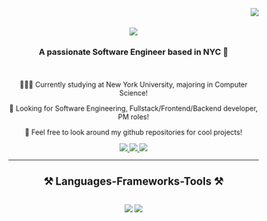 <img align="right" src="https://visitor-badge.laobi.icu/badge?page_id=jackma2003.jackma2003" />

<h1 align="center">
    <img src="https://readme-typing-svg.herokuapp.com/?font=Righteous&size=35&center=true&vCenter=true&width=500&height=70&duration=4000&lines=Hi+There!+👋;+I'm+Jack+Ma!;" />
</h1>

<h3 align="center">A passionate Software Engineer based in NYC 🗽</h3>

</br>

<div align="center">

👨🏻‍💻 Currently studying at New York University, majoring in Computer Science!

🌱 Looking for Software Engineering, Fullstack/Frontend/Backend developer, PM roles!

🔎 Feel free to look around my github repositories for cool projects!

</div>

<div align="center"> 
  <a href="mailto:jiahaoma2000@gmail.com">
    <img src="https://img.shields.io/badge/Gmail-333333?style=for-the-badge&logo=gmail&logoColor=red" />
  </a>
  <a href="https://www.linkedin.com/in/jiahao-ma-0b3b33178/" target="_blank">
    <img src="https://img.shields.io/badge/LinkedIn-0077B5?style=for-the-badge&logo=linkedin&logoColor=white" target="_blank" />
  </a>
  <a href="https://jackma2003.netlify.app/" target="_blank">
     <img src="https://img.shields.io/badge/Portfolio-FF5722?style=for-the-badge&logo=todoist&logoColor=white" target="_blank" />
  </a>
</div>

 <hr/>

<h2 align="center">⚒️ Languages-Frameworks-Tools ⚒️</h2>
<br/>
<div align="center">
    <img src="https://skillicons.dev/icons?i=python,c,cpp,java,html,css,javascript,mongodb,express,react,nodejs" />
    <img src="https://skillicons.dev/icons?i=mysql,vue,flask,django,postman,next,git,github,tailwind,materialui,firebase,aws,docker,kubernetes" /><br>
</div>



